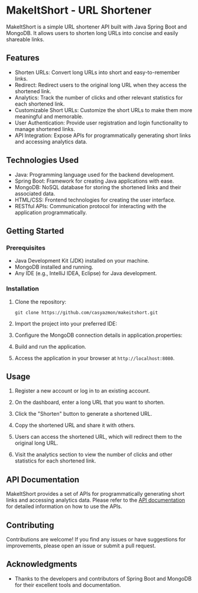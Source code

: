 # MakeItShort - URL Shortener

MakeItShort is a simple URL shortener API built with Java Spring Boot and MongoDB. It allows users to shorten long URLs into concise and easily shareable links.

## Features

- Shorten URLs: Convert long URLs into short and easy-to-remember links.
- Redirect: Redirect users to the original long URL when they access the shortened link.
- Analytics: Track the number of clicks and other relevant statistics for each shortened link.
- Customizable Short URLs: Customize the short URLs to make them more meaningful and memorable.
- User Authentication: Provide user registration and login functionality to manage shortened links.
- API Integration: Expose APIs for programmatically generating short links and accessing analytics data.

## Technologies Used

- Java: Programming language used for the backend development.
- Spring Boot: Framework for creating Java applications with ease.
- MongoDB: NoSQL database for storing the shortened links and their associated data.
- HTML/CSS: Frontend technologies for creating the user interface.
- RESTful APIs: Communication protocol for interacting with the application programmatically.

## Getting Started

### Prerequisites

- Java Development Kit (JDK) installed on your machine.
- MongoDB installed and running.
- Any IDE (e.g., IntelliJ IDEA, Eclipse) for Java development.

### Installation

1. Clone the repository:

   ```shell
   git clone https://github.com/casyazmon/makeitshort.git
2. Import the project into your preferred IDE:
3. Configure the MongoDB connection details in application.properties:
4. Build and run the application.

5. Access the application in your browser at `http://localhost:8080`.

## Usage

1. Register a new account or log in to an existing account.

2. On the dashboard, enter a long URL that you want to shorten.

3. Click the "Shorten" button to generate a shortened URL.

4. Copy the shortened URL and share it with others.

5. Users can access the shortened URL, which will redirect them to the original long URL.

6. Visit the analytics section to view the number of clicks and other statistics for each shortened link.

## API Documentation

MakeItShort provides a set of APIs for programmatically generating short links and accessing analytics data. Please refer to the [API documentation](API_DOCUMENTATION.md) for detailed information on how to use the APIs.

## Contributing

Contributions are welcome! If you find any issues or have suggestions for improvements, please open an issue or submit a pull request.


## Acknowledgments

- Thanks to the developers and contributors of Spring Boot and MongoDB for their excellent tools and documentation.

